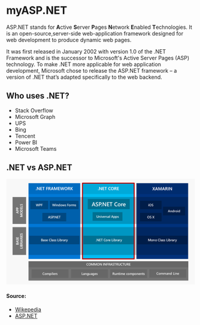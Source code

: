 # myASP.NET

ASP.NET stands for <b>A</b>ctive <b>S</b>erver <b>P</b>ages <b>N</b>etwork <b>E</b>nabled <b>T</b>echnologies. It is an open-source,server-side web-application framework designed for web development to produce dynamic web pages.

It was first released in January 2002 with version 1.0 of the .NET Framework and is the successor to Microsoft's Active Server Pages (ASP) technology. To make .NET more applicable for web application development, Microsoft chose to release the ASP.NET framework – a version of .NET that’s adapted specifically to the web backend.

## Who uses .NET?

- Stack Overflow
- Microsoft Graph
- UPS
- Bing
- Tencent
- Power BI
- Microsoft Teams

## .NET vs ASP.NET

![.NET and ASP.NET](AspNetCoreToday.png?raw=true ".NET and ASP.NET")

#### Source:

- [Wikepedia](https://en.wikipedia.org/wiki/ASP.NET)
- [ASP.NET](https://dotnet.microsoft.com/en-us/apps/aspnet)
